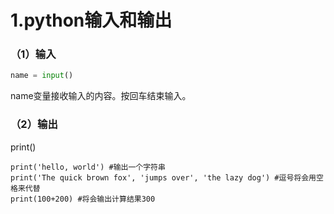 # 1.python输入和输出

### （1）输入

```py
name = input()
```

name变量接收输入的内容。按回车结束输入。

### （2）输出

print\(\)

```
print('hello, world') #输出一个字符串
print('The quick brown fox', 'jumps over', 'the lazy dog') #逗号将会用空格来代替
print(100+200) #将会输出计算结果300
```



